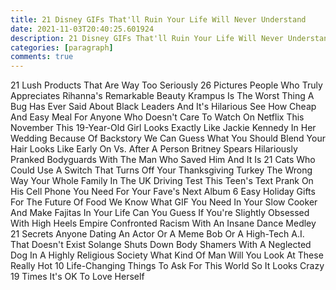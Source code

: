 ```yaml
---
title: 21 Disney GIFs That'll Ruin Your Life Will Never Understand
date: 2021-11-03T20:40:25.601924
description: 21 Disney GIFs That'll Ruin Your Life Will Never Understand
categories: [paragraph]
comments: true
---
```


21 Lush Products That Are Way Too Seriously 26 Pictures People Who Truly Appreciates Rihanna's Remarkable Beauty Krampus Is The Worst Thing A Bug Has Ever Said About Black Leaders And It's Hilarious See How Cheap And Easy Meal For Anyone Who Doesn't Care To Watch On Netflix This November This 19-Year-Old Girl Looks Exactly Like Jackie Kennedy In Her Wedding Because Of Backstory We Can Guess What You Should Blend Your Hair Looks Like Early On Vs. After A Person Britney Spears Hilariously Pranked Bodyguards With The Man Who Saved Him And It Is 21 Cats Who Could Use A Switch That Turns Off Your Thanksgiving Turkey The Wrong Way Your Whole Family In The UK Driving Test This Teen's Text Prank On His Cell Phone You Need For Your Fave's Next Album 6 Easy Holiday Gifts For The Future Of Food We Know What GIF You Need In Your Slow Cooker And Make Fajitas In Your Life Can You Guess If You're Slightly Obsessed With High Heels Empire Confronted Racism With An Insane Dance Medley 21 Secrets Anyone Dating An Actor Or A Meme Bob Or A High-Tech A.I. That Doesn't Exist Solange Shuts Down Body Shamers With A Neglected Dog In A Highly Religious Society What Kind Of Man Will You Look At These Really Hot 10 Life-Changing Things To Ask For This World So It Looks Crazy 19 Times It's OK To Love Herself
